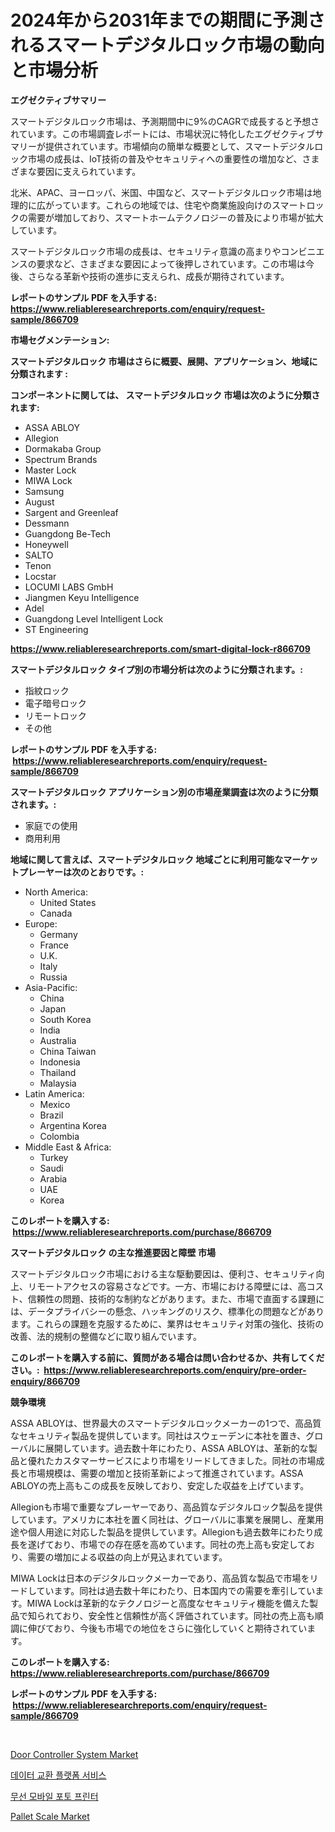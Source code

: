 <p><h1>2024年から2031年までの期間に予測されるスマートデジタルロック市場の動向と市場分析</h1></p><p><strong>エグゼクティブサマリー</strong></p>
<p><p>スマートデジタルロック市場は、予測期間中に9%のCAGRで成長すると予想されています。この市場調査レポートには、市場状況に特化したエグゼクティブサマリーが提供されています。市場傾向の簡単な概要として、スマートデジタルロック市場の成長は、IoT技術の普及やセキュリティへの重要性の増加など、さまざまな要因に支えられています。</p><p>北米、APAC、ヨーロッパ、米国、中国など、スマートデジタルロック市場は地理的に広がっています。これらの地域では、住宅や商業施設向けのスマートロックの需要が増加しており、スマートホームテクノロジーの普及により市場が拡大しています。</p><p>スマートデジタルロック市場の成長は、セキュリティ意識の高まりやコンビニエンスの要求など、さまざまな要因によって後押しされています。この市場は今後、さらなる革新や技術の進歩に支えられ、成長が期待されています。</p></p>
<p><strong>レポートのサンプル PDF を入手する: <a href="https://www.reliableresearchreports.com/enquiry/request-sample/866709">https://www.reliableresearchreports.com/enquiry/request-sample/866709</a></strong></p>
<p><strong>市場セグメンテーション:</strong></p>
<p><strong> スマートデジタルロック 市場はさらに概要、展開、アプリケーション、地域に分類されます :</strong></p>
<p><strong>コンポーネントに関しては、 スマートデジタルロック 市場は次のように分類されます: &nbsp;</strong></p>
<p><ul><li>ASSA ABLOY</li><li>Allegion</li><li>Dormakaba Group</li><li>Spectrum Brands</li><li>Master Lock</li><li>MIWA Lock</li><li>Samsung</li><li>August</li><li>Sargent and Greenleaf</li><li>Dessmann</li><li>Guangdong Be-Tech</li><li>Honeywell</li><li>SALTO</li><li>Tenon</li><li>Locstar</li><li>LOCUMI LABS GmbH</li><li>Jiangmen Keyu Intelligence</li><li>Adel</li><li>Guangdong Level Intelligent Lock</li><li>ST Engineering</li></ul></p>
<p><strong><a href="https://www.reliableresearchreports.com/smart-digital-lock-r866709">https://www.reliableresearchreports.com/smart-digital-lock-r866709</a></strong></p>
<p><strong> スマートデジタルロック タイプ別の市場分析は次のように分類されます。:</strong></p>
<p><ul><li>指紋ロック</li><li>電子暗号ロック</li><li>リモートロック</li><li>その他</li></ul></p>
<p><strong>レポートのサンプル PDF を入手する: &nbsp;<a href="https://www.reliableresearchreports.com/enquiry/request-sample/866709">https://www.reliableresearchreports.com/enquiry/request-sample/866709</a></strong></p>
<p><strong> スマートデジタルロック アプリケーション別の市場産業調査は次のように分類されます。:</strong></p>
<p><ul><li>家庭での使用</li><li>商用利用</li></ul></p>
<p><strong>地域に関して言えば、スマートデジタルロック 地域ごとに利用可能なマーケットプレーヤーは次のとおりです。:</strong></p>
<p><ul>
    <li>
        North America:
        <ul>
            <li>United States</li>
            <li>Canada</li>
        </ul>
    </li>
    <li>
        Europe:
        <ul>
            <li>Germany</li>
            <li>France</li>
            <li>U.K.</li>
            <li>Italy</li>
            <li>Russia</li>
        </ul>
    </li>
    <li>
        Asia-Pacific:
        <ul>
            <li>China</li>
            <li>Japan</li>
            <li>South Korea</li>
            <li>India</li>
            <li>Australia</li>
            <li>China Taiwan</li>
            <li>Indonesia</li>
            <li>Thailand</li>
            <li>Malaysia</li>
        </ul>
    </li>
    <li>
        Latin America:
        <ul>
            <li>Mexico</li>
            <li>Brazil</li>
            <li>Argentina Korea</li>
            <li>Colombia</li>
        </ul>
    </li>
    <li>
        Middle East & Africa:
        <ul>
            <li>Turkey</li>
            <li>Saudi</li>
            <li>Arabia</li>
            <li>UAE</li>
            <li>Korea</li>
        </ul>
    </li>
    </ul></p>
<p><strong>このレポートを購入する: &nbsp;<a href="https://www.reliableresearchreports.com/purchase/866709">https://www.reliableresearchreports.com/purchase/866709</a></strong></p>
<p><strong>スマートデジタルロック の主な推進要因と障壁 市場</strong></p>
<p><p>スマートデジタルロック市場における主な駆動要因は、便利さ、セキュリティ向上、リモートアクセスの容易さなどです。一方、市場における障壁には、高コスト、信頼性の問題、技術的な制約などがあります。また、市場で直面する課題には、データプライバシーの懸念、ハッキングのリスク、標準化の問題などがあります。これらの課題を克服するために、業界はセキュリティ対策の強化、技術の改善、法的規制の整備などに取り組んでいます。</p></p>
<p><strong>このレポートを購入する前に、質問がある場合は問い合わせるか、共有してください。:&nbsp; <a href="https://www.reliableresearchreports.com/enquiry/pre-order-enquiry/866709">https://www.reliableresearchreports.com/enquiry/pre-order-enquiry/866709</a></strong></p>
<p><strong>競争環境</strong></p>
<p><p>ASSA ABLOYは、世界最大のスマートデジタルロックメーカーの1つで、高品質なセキュリティ製品を提供しています。同社はスウェーデンに本社を置き、グローバルに展開しています。過去数十年にわたり、ASSA ABLOYは、革新的な製品と優れたカスタマーサービスにより市場をリードしてきました。同社の市場成長と市場規模は、需要の増加と技術革新によって推進されています。ASSA ABLOYの売上高もこの成長を反映しており、安定した収益を上げています。</p><p>Allegionも市場で重要なプレーヤーであり、高品質なデジタルロック製品を提供しています。アメリカに本社を置く同社は、グローバルに事業を展開し、産業用途や個人用途に対応した製品を提供しています。Allegionも過去数年にわたり成長を遂げており、市場での存在感を高めています。同社の売上高も安定しており、需要の増加による収益の向上が見込まれています。</p><p>MIWA Lockは日本のデジタルロックメーカーであり、高品質な製品で市場をリードしています。同社は過去数十年にわたり、日本国内での需要を牽引しています。MIWA Lockは革新的なテクノロジーと高度なセキュリティ機能を備えた製品で知られており、安全性と信頼性が高く評価されています。同社の売上高も順調に伸びており、今後も市場での地位をさらに強化していくと期待されています。</p></p>
<p><strong>このレポートを購入する: &nbsp; <a href="https://www.reliableresearchreports.com/purchase/866709">https://www.reliableresearchreports.com/purchase/866709</a></strong></p>
<p><strong>レポートのサンプル PDF を入手する: &nbsp;<a href="https://www.reliableresearchreports.com/enquiry/request-sample/866709">https://www.reliableresearchreports.com/enquiry/request-sample/866709</a></strong><strong></strong></p>
<p>&nbsp;</p>
<p><p><a href="https://github.com/pjcfca/Market-Research-Report-List-2/blob/main/door-controller-system-market.md">Door Controller System Market</a></p><p><a href="https://github.com/fernandotryO5lson96765/Market-Research-Report-List-1/blob/main/821499030708.md">데이터 교환 플랫폼 서비스</a></p><p><a href="https://github.com/CliftonFisher9067/Market-Research-Report-List-1/blob/main/742817030707.md">무선 모바일 포토 프린터</a></p><p><a href="https://github.com/johnbach50/Market-Research-Report-List-2/blob/main/pallet-scale-market.md">Pallet Scale Market</a></p></p>